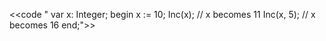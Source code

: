 <<code "
var
  x: Integer;
begin
  x := 10;
  Inc(x);      // x becomes 11
  Inc(x, 5);   // x becomes 16
end;">>